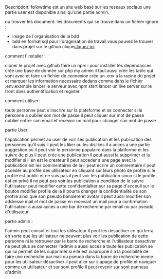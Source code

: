 Description: 
followtime est un site web basé sur les reseaux sociaux une partie user est disponible ainsi qu'une partie admin.

ou trouver les document: 
les documents qui se trouve dans un fichier ignore : 
- image de l'organisation de la bdd 
- bdd en format sql pour l'oragnisation de travail vous pouvez le trouver dans projet sur le github clique[cliquez ici](https://github.com/users/Emily-38/projects/4).

comment l'installer :

cloner le projet avec github faire un npm i pour installer les dependances crée une base de donnée sur php my admin il faut aussi crée les table qui vont avec et faire un fichier de connexion crée un .env a la racine du projet et marquer les information necessaire dedans comme dans le fichier .env.example lancer le serveur avec npm start lancer un live server sur le front dans authentification et register

comment utiliser:

toute personne peut s'inscrire sur la plateforme et se connecter si la personne a oublier son mot de passe il peut cliquer sur mot de passe oublier entrer son email et recevoir un mail pour changer son mot de passe

partie User:

l'application permet au user de voir ses publication et les publication des personnes qu'il suis il peut les liker ou les dislikes il a acces a une partie suggestion ou il peut voir le personne populaire dans la platforme et les suivre de plus il peut crée une publication il peut aussi la supprimer et la modifier si il en est le createur il peut acceder a une page avec la publication est les  commentaires de la il peut ecrire un commentaire il peut acceder au profile des utilisateur en cliquant sur leurs photo de profile si le profile est public et ne suis pas  il peut voir les publication sinon si le profile est en privé il ne peut pas voir les publication a condition de le suivre l'utilisateur peut modifier cette confidentialiter sur sa page d'acceuil sur le bouton modifier profile de la il pourra changer la confidentialité de son profile ainsi que son pseudo banniere et avatar il peut aussi modifier son addresse mail et mot de passe en recevant un mail pour a confirmation l'utilisateur a aussi acces a une bar de recherche par email ou par pseudo d'utilisateur 

partie admin :

l'admin peut consulter tout les utilisateur il peut les désactiver ce qui ferra en sorte que les utilisateur ne peuvent plus voir les publication de cette personne ni le retrouver par la barre de recherche et l'utilisateur desactiver ne peut plus se connecter 
l'admin a aussi acces a toute les publication se qui lui permet de les supprimer si elle est inaproprié 
il a la possibilité de faire une recherche par mail ou pseudo dans la barre de recherche meme pour les utilisateur désactiver  il peut aller sur s apage de profile et naviguer comme un utilisateur et sur sont profile il peut revenir sur sont panneau d'admin 